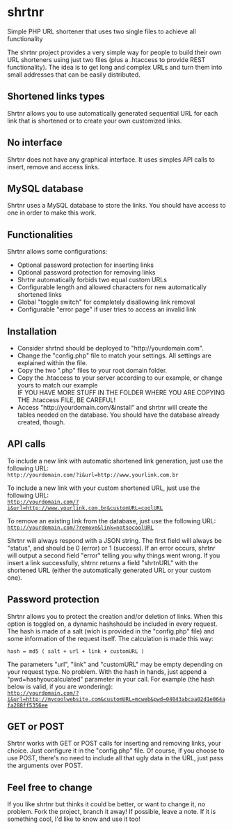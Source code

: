 # shrtnr
Simple PHP URL shortener that uses two single files to achieve all functionality

The shrtnr project provides a very simple way for people to build their own URL shorteners using just two files (plus a .htaccess to provide REST functionality).
The idea is to get long and complex URLs and turn them into small addresses that can be easily distributed.

<h2>Shortened links types</h2>
Shrtnr allows you to use automatically generated sequential URL for each link that is shortened or to create your own customized links.

<h2>No interface</h2>
Shrtnr does not have any graphical interface. It uses simples API calls to insert, remove and access links.

<h2>MySQL database</h2>
Shrtnr uses a MySQL database to store the links. You should have access to one in order to make this work.

<h2>Functionalities</h2>
Shrtnr allows some configurations:
<ul>
<li>Optional password protection for inserting links</li>
<li>Optional password protection for removing links</li>
<li>Shrtnr automatically forbids two equal custom URLs</li>
<li>Configurable length and allowed characters for new automatically shortened links</li>
<li>Global "toggle switch" for completely disallowing link removal</li>
<li>Configurable "error page" if user tries to access an invalid link</li>
</ul>

<h2>Installation</h2>
<ul>
<li>Consider shrtnd should be deployed to "http://yourdomain.com".</li>
<li>Change the "config.php" file to match your settings. All settings are explained within the file.</li>
<li>Copy the two ".php" files to your root domain folder.</li>
<li>Copy the .htaccess to your server according to our example, or change yours to match our example</li>
IF YOU HAVE MORE STUFF IN THE FOLDER WHERE YOU ARE COPYING THE .htaccess FILE, BE CAREFUL!
<li>Access "http://yourdomain.com/&install" and shrtnr will create the tables needed on the database. You should have the database already created, though.</li>
</ul>

<h2>API calls</h2>
To include a new link with automatic shortened link generation, just use the following URL:<br>
<code>http://yourdomain.com/?i&url=http://www.yourlink.com.br</code>

To include a new link with your custom shortened URL, just use the following URL:<br>
<code>http://yourdomain.com/?i&url=http://www.yourlink.com.br&customURL=coolURL</code>

To remove an existing link from the database, just use the following URL:<br>
<code>http://yourdomain.com/?remove&link=notsocoolURL</code>

Shrtnr will always respond with a JSON string. The first field will always be "status", and should be 0 (error) or 1 (success).
If an error occurs, shrtnr will output a second field "error" telling you why things went wrong.
If you insert a link successfully, shtrnr returns a field "shrtnURL" with the shortened URL (either the automatically generated URL or your custom one).

<h2>Password protection</h2>
Shrtnr allows you to protect the creation and/or deletion of links. When this option is toggled on, a dynamic hashshould be included in every request.
The hash is made of a salt (wich is provided in the "config.php" file) and some information of the request itself. The calculation is made this way:

<code>hash = md5 ( salt + url + link + customURL )</code>

The parameters "url", "link" and "customURL" may be empty depending on your request type. No problem.
With the hash in hands, just append a "pwd=hashyoucalculated" parameter in your call. For example (the hash below is valid, if you are wondering):<br>
<code>http://yourdomain.com/?i&url=http://mycoolwebsite.com&customURL=mcweb&pwd=04043abcaa02d1e064afa288ff5356ee</code>

<h2>GET or POST</h2>
Shrtnr works with GET or POST calls for inserting and removing links, your choice. Just configure it in the "config.php" file. Of course, if you choose to use POST, there's no need to include all that ugly data in the URL, just pass the arguments over POST.

<h2>Feel free to change</h2>
If you like shrtnr but thinks it could be better, or want to change it, no problem. Fork the project, branch it away! If possible, leave a note. If it is something cool, I'd like to know and use it too!
